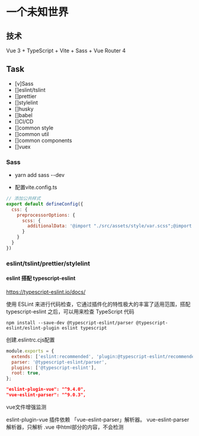 # 一个未知世界

## 技术

Vue 3 + TypeScript + Vite + Sass + Vue Router 4

## Task

- [v]Sass
- []eslint/tslint
- []prettier
- []stylelint
- []husky
- []babel
- []CI/CD
- []common style
- []common util
- []common components
- []vuex

### Sass

- yarn add sass --dev

- 配置vite.config.ts

```js
// 添加公共样式
export default defineConfig({
  css: {
    preprocessorOptions: {
      scss: {
        additionalData: '@import "./src/assets/style/var.scss";@import "./src/assets/style/common.scss";'
      }
    }
  }
})
```

### eslint/tslint/prettier/stylelint


#### eslint 搭配 typescript-eslint
https://typescript-eslint.io/docs/

使用 ESLint 来进行代码检查，它通过插件化的特性极大的丰富了适用范围，搭配 typescript-eslint 之后，可以用来检查 TypeScript 代码

```shell
npm install --save-dev @typescript-eslint/parser @typescript-eslint/eslint-plugin eslint typescript
```

创建.eslintrc.cjs配置

```cjs
module.exports = {
  extends: ['eslint:recommended', 'plugin:@typescript-eslint/recommended'],
  parser: '@typescript-eslint/parser',
  plugins: ['@typescript-eslint'],
  root: true,
};
```
```json
"eslint-plugin-vue": "^9.4.0",
"vue-eslint-parser": "^9.0.3",
```
vue文件增强监测

eslint-plugin-vue 插件依赖 「vue-eslint-parser」解析器。
vue-eslint-parser解析器，只解析 .vue 中html部分的内容，不会检测<script>中的JS内容

#### prettier

```json
"eslint-plugin-vue": "^9.4.0",
"vue-eslint-parser": "^9.0.3",
"prettier": "^2.7.1",
```
[eslint prettier冲突问题参考文章](https://zhuanlan.zhihu.com/p/80574300)

因为 Prettier 和 ESLint 一起使用的时候会有冲突，所以

- 首先我们需要使用 eslint-config-prettier 来关掉 (disable) 所有和 Prettier 冲突的 ESLint 的配置（这部分配置就是上面说的，格式问题的配置，所以关掉不会有问题），方法就是在 .eslintrc 里面将 prettier 设为最后一个 extends

- (可选，推荐) 然后再启用 eslint-plugin-prettier ，将 prettier 的 rules 以插件的形式加入到 ESLint 里面。这里插一句，为什么"可选" ？当你使用 Prettier + ESLint 的时候，其实格式问题两个都有参与，disable ESLint 之后，其实格式的问题已经全部由 prettier 接手了。那我们为什么还要这个 plugin？其实是因为我们期望报错的来源依旧是 ESLint ，使用这个，相当于把 Prettier 推荐的格式问题的配置以 ESLint rules 的方式写入，这样相当于可以统一代码问题的来源。